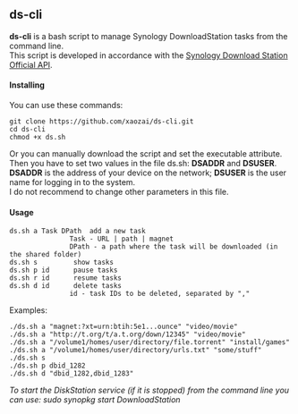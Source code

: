 ## ds-cli
**ds-cli** is a bash script to manage Synology DownloadStation tasks from the command line.  
This script is developed in accordance with the [Synology Download Station Official API](http://download.synology.com/download/Document/DeveloperGuide/Synology_Download_Station_Web_API.pdf "Synology Download Station Official API").

#### Installing
You can use these commands:
```
git clone https://github.com/xaozai/ds-cli.git
cd ds-cli
chmod +x ds.sh
```
Or you can manually download the script and set the executable attribute.  
Then you have to set two values in the file ds.sh: **DSADDR** and **DSUSER**.  
**DSADDR** is the address of your device on the network; **DSUSER** is the user name for logging in to the system.  
I do not recommend to change other parameters in this file.


#### Usage
```
ds.sh a Task DPath	add a new task
			   Task - URL | path | magnet
			   DPath - a path where the task will be downloaded (in the shared folder)
ds.sh s			show tasks
ds.sh p id		pause tasks
ds.sh r id		resume tasks
ds.sh d id		delete tasks
			   id - task IDs to be deleted, separated by ","
```

Examples:
```
./ds.sh a "magnet:?xt=urn:btih:5e1...ounce" "video/movie"
./ds.sh a "http://t.org/t/a.t.org/down/12345" "video/movie"
./ds.sh a "/volume1/homes/user/directory/file.torrent" "install/games"
./ds.sh a "/volume1/homes/user/directory/urls.txt" "some/stuff"
./ds.sh s
./ds.sh p dbid_1282
./ds.sh d "dbid_1282,dbid_1283"
```

*To start the DiskStation service (if it is stopped) from the command line you can use: sudo synopkg start DownloadStation*
